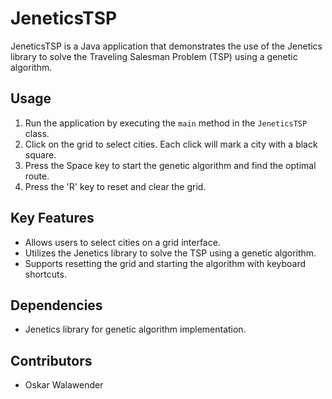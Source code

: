 # JeneticsTSP

JeneticsTSP is a Java application that demonstrates the use of the Jenetics library to solve the Traveling Salesman Problem (TSP) using a genetic algorithm.

## Usage

1. Run the application by executing the `main` method in the `JeneticsTSP` class.
2. Click on the grid to select cities. Each click will mark a city with a black square.
3. Press the Space key to start the genetic algorithm and find the optimal route.
4. Press the 'R' key to reset and clear the grid.

## Key Features

- Allows users to select cities on a grid interface.
- Utilizes the Jenetics library to solve the TSP using a genetic algorithm.
- Supports resetting the grid and starting the algorithm with keyboard shortcuts.

## Dependencies

- Jenetics library for genetic algorithm implementation.

## Contributors

- Oskar Walawender

